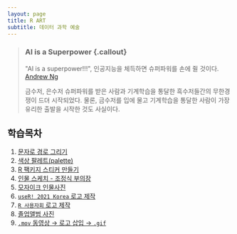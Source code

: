 ```yaml
---
layout: page
title: R ART
subtitle: 데이터 과학 예술
---
```


> ### AI is a Superpower {.callout}
>
> "AI is a superpower!!!", 인공지능을 체득하면 슈퍼파워를 손에 쥘 것이다. [Andrew Ng](https://twitter.com/andrewyng/status/728986380638916609)
>
> 금수저, 은수저 슈퍼파워를 받은 사람과 기계학습을 통달한 흑수저들간의 무한경쟁이 드뎌 시작되었다. 물론, 
> 금수저를 입에 물고 기계학습을 통달한 사람이 가장 유리한 출발을 시작한 것도 사실이다.

## 학습목차 

1. [문자로 경로 그리기](string2path.html)
1. [색상 팔레트(palette)](colorfindr.html)
1. [R 팩키지 스티커 만들기](sticker.html)
1. [인물 스케치 - 조정식 부의장](face-sketch.html)
1. [모자이크 인물사진](mosaic-figure.html)
1. [`useR! 2021 Korea` 로고 제작](art-logo.html)
1. [`R 사용자회` 로고 제작](art-r-user-group.html)
1. [졸업앨범 사진](art-masked-profile.html)
1. [`.mov` 동영상 &rarr; 로고 삽입 &rarr; `.gif`](art-mov2gif.html)




